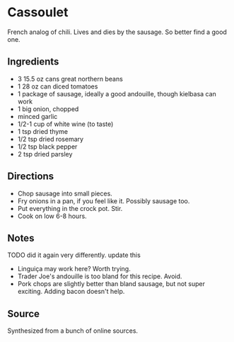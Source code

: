 # Cassoulet

French analog of chili.
Lives and dies by the sausage. So better find a good one.

## Ingredients

* 3 15.5 oz cans great northern beans
* 1 28 oz can diced tomatoes
* 1 package of sausage, ideally a good andouille, though kielbasa can work
* 1 big onion, chopped
* minced garlic
* 1/2-1 cup of white wine (to taste)
* 1 tsp dried thyme
* 1/2 tsp dried rosemary
* 1/2 tsp black pepper
* 2 tsp dried parsley

## Directions

* Chop sausage into small pieces.
* Fry onions in a pan, if you feel like it. Possibly sausage too.
* Put everything in the crock pot. Stir.
* Cook on low 6-8 hours.

## Notes

TODO did it again very differently. update this

* Linguiça may work here? Worth trying.
* Trader Joe's andouille is too bland for this recipe. Avoid.
* Pork chops are slightly better than bland sausage, but not super
  exciting. Adding bacon doesn't help.

## Source

Synthesized from a bunch of online sources.
